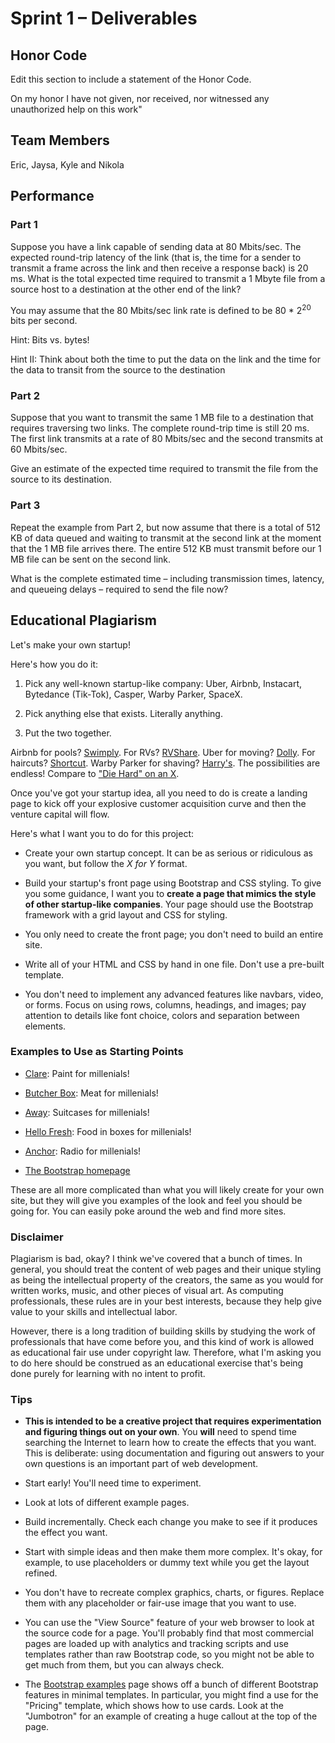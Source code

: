 # Sprint 1 &ndash; Deliverables

## Honor Code

Edit this section to include a statement of the Honor Code.

On my honor I have not given, nor received, nor witnessed any unauthorized help on this work"

## Team Members

Eric, Jaysa, Kyle and Nikola

## Performance

### Part 1

Suppose you have a link capable of sending data at 80 Mbits/sec. The expected round-trip latency of the link (that is, the time for a sender to transmit a frame across the link and then receive a response back) is 20 ms. What is the total expected time required to transmit a 1 Mbyte file from a source host to a destination at the other end of the link?

You may assume that the 80 Mbits/sec link rate is defined to be 80 * 2<sup>20</sup> bits per second.

Hint: Bits vs. bytes!

Hint II: Think about both the time to put the data on the link and the time
for the data to transit from the source to the destination

### Part 2

Suppose that you want to transmit the same 1 MB file to a destination that requires traversing two links. The complete round-trip time is still 20 ms. The first link transmits at a rate of 80 Mbits/sec and the second transmits at 60 Mbits/sec.

Give an estimate of the expected time required to transmit the file from the source to its destination.

### Part 3

Repeat the example from Part 2, but now assume that there is a total of 512 KB of data queued and waiting to transmit at the second link at the moment that the 1 MB file arrives there. The entire 512 KB must transmit before our 1 MB file can be sent on the second link.

What is the complete estimated time &ndash; including transmission times, latency, and queueing delays &ndash; required to send the file now?

## Educational Plagiarism

Let's make your own startup!

Here's how you do it:

1. Pick any well-known startup-like company: Uber, Airbnb, Instacart, Bytedance (Tik-Tok), Casper, Warby Parker, SpaceX.

2. Pick anything else that exists. Literally anything.

3. Put the two together.

Airbnb for pools? [Swimply](https://swimply.com/). For RVs? [RVShare](https://rvshare.com/rv/airbnb-for-rvs). Uber for moving? [Dolly](https://dolly.com/uber-for-moving/). For haircuts? [Shortcut](https://www.getshortcut.co/). Warby Parker for shaving? [Harry's](https://www.harrys.com/en/us). The possibilities are endless! Compare to ["Die Hard" on an X](https://tvtropes.org/pmwiki/pmwiki.php/Main/DieHardOnAnX).

Once you've got your startup idea, all you need to do is create a landing page to kick off your explosive customer acquisition curve and then the venture capital will flow.

Here's what I want you to do for this project:

- Create your own startup concept. It can be as serious or ridiculous as you want, but follow the *X for Y* format.

- Build your startup's front page using Bootstrap and CSS styling. To give you some guidance, I want you to **create a page that mimics the style of other startup-like companies**. Your page should use the Bootstrap framework with a grid layout and CSS for styling.

- You only need to create the front page; you don't need to build an entire site.

- Write all of your HTML and CSS by hand in one file. Don't use a pre-built template.

- You don't need to implement any advanced features like navbars, video, or forms. Focus on using rows, columns, headings, and images; pay attention to details like font choice, colors and separation between elements.

### Examples to Use as Starting Points

- [Clare](https://www.clare.com/): Paint for millenials!

- [Butcher Box](https://www.butcherbox.com/): Meat for millenials!

- [Away](https://www.awaytravel.com/): Suitcases for millenials!

- [Hello Fresh](https://www.hellofresh.com/): Food in boxes for millenials!

- [Anchor](https://anchor.fm/): Radio for millenials!

- [The Bootstrap homepage](https://getbootstrap.com/)

These are all more complicated than what you will likely create for your own site, but they will give you examples of the look and feel you should be going for. You can easily poke around the web and find more sites.

### Disclaimer

Plagiarism is bad, okay? I think we've covered that a bunch of times. In general, you should treat the content of web pages and their unique styling as being the intellectual property of the creators, the same as you would for written works, music, and other pieces of visual art. As computing professionals, these rules are in your best interests, because they help give value to your skills and intellectual labor.

However, there is a long tradition of building skills by studying the work of professionals that have come before you, and this kind of work is allowed as educational fair use under copyright law. Therefore, what I'm asking you to do here should be construed as an educational exercise that's being done purely for learning with no intent to profit.

### Tips

- **This is intended to be a creative project that requires experimentation and figuring things out on your own**. You **will** need to spend time searching the Internet to learn how to create the effects that you want. This is deliberate: using documentation and figuring out answers to your own questions is an important part of web development.

- Start early! You'll need time to experiment.

- Look at lots of different example pages.

- Build incrementally. Check each change you make to see if it produces the effect you want.

- Start with simple ideas and then make them more complex. It's okay, for example, to use placeholders or dummy text while you get the layout refined.

- You don't have to recreate complex graphics, charts, or figures. Replace them with any placeholder or fair-use image that you want to use.

- You can use the "View Source" feature of your web browser to look at the source code for a page. You'll probably find that most commercial pages are loaded up with analytics and tracking scripts and use templates rather than raw Bootstrap code, so you might not be able to get much from them, but you can always check.

- The [Bootstrap examples](https://getbootstrap.com/docs/4.0/examples/) page shows off a bunch of different Bootstrap features in minimal templates. In particular, you might find a use for the "Pricing" template, which shows how to use cards. Look at the "Jumbotron" for an example of creating a huge callout at the top of the page.
